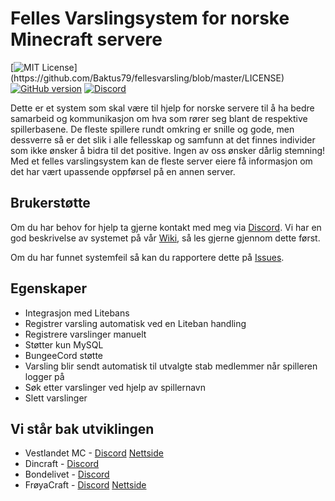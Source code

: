 # Felles Varslingsystem for norske Minecraft servere

[![MIT License](https://img.shields.io/apm/l/atomic-design-ui.svg?)](https://github.com/Baktus79/fellesvarsling/blob/master/LICENSE) 
[![GitHub version](https://badge.fury.io/gh/Baktus79%2Ffellesvarsling.svg)](https://github.com/Baktus79/fellesvarsling/releases) 
[![Discord](https://img.shields.io/discord/295893050272776194?logo=discord)](https://discord.gg/9jFdUaD)

Dette er et system som skal være til hjelp for norske servere til å ha bedre samarbeid og kommunikasjon om hva som rører seg blant de respektive spillerbasene. De fleste spillere rundt omkring er snille og gode, men dessverre så er det slik i alle fellesskap og samfunn at det finnes individer som ikke ønsker å bidra til det positive. Ingen av oss ønsker dårlig stemning! Med et felles varslingsystem kan de fleste server eiere få informasjon om det har vært upassende oppførsel på en annen server.

## Brukerstøtte
Om du har behov for hjelp ta gjerne kontakt med meg via [Discord](https://discord.gg/9jFdUaD). Vi har en god beskrivelse av systemet på vår [Wiki](https://github.com/Baktus79/fellesvarsling/wiki), så les gjerne gjennom dette først.

Om du har funnet systemfeil så kan du rapportere dette på [Issues](https://github.com/Baktus79/fellesvarsling/issues).

## Egenskaper
* Integrasjon med Litebans
* Registrer varsling automatisk ved en Liteban handling
* Registrere varslinger manuelt
* Støtter kun MySQL
* BungeeCord støtte
* Varsling blir sendt automatisk til utvalgte stab medlemmer når spilleren logger på
* Søk etter varslinger ved hjelp av spillernavn
* Slett varslinger

## Vi står bak utviklingen
* Vestlandet MC - [Discord](https://discord.gg/9jFdUaD) [Nettside](https://www.vestlandetmc.no)
* Dincraft - [Discord](https://discord.gg/teeHV6A)
* Bondelivet - [Discord](https://discord.gg/QUdCdsj)
* FrøyaCraft - [Discord](https://discord.gg/9uGCPXe) [Nettside](https://xn--fryacraft-m8a.no/)
